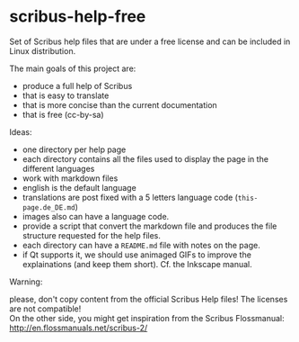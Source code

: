 # scribus-help-free

Set of Scribus help files that are under a free license and can be included in Linux distribution.

The main goals of this project are:

- produce a full help of Scribus
- that is easy to translate
- that is more concise than the current documentation
- that is free (cc-by-sa)

Ideas:

- one directory per help page
- each directory contains all the files used to display the page in the different languages
- work with markdown files
- english is the default language
- translations are post fixed with a 5 letters language code (`this-page.de_DE.md`)
- images also can have a language code.
- provide a script that convert the markdown file and produces the file structure requested for the help files.
- each directory can have a `README.md` file with notes on the page.
- if Qt supports it, we should use animaged GIFs to improve the explainations (and keep them short). Cf. the Inkscape manual.

Warning:

please, don't copy content from the official Scribus Help files! The licenses are not compatible!  
On the other side, you might get inspiration from the Scribus Flossmanual: <http://en.flossmanuals.net/scribus-2/>
